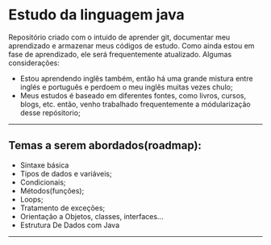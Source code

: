 # Estudo da linguagem java

Repositório criado com o intuido de aprender git, documentar meu aprendizado e armazenar 
meus códigos de estudo. Como ainda estou em fase de aprendizado, ele será frequentemente 
atualizado. Algumas considerações:
* Estou aprendendo inglês também, então há uma grande mistura entre inglés e português 
  e perdoem o meu inglês muitas vezes chulo;
* Meus estudos é baseado em diferentes fontes, como livros, cursos, blogs, etc. então,
  venho trabalhado frequentemente a módularização desse repósitorio;
---

## Temas a serem abordados(roadmap):
- Sintaxe básica
- Tipos de dados e variáveis;
- Condicionais;
- Métodos(funções);
- Loops;
- Tratamento de exceções;
- Orientação a Objetos, classes, interfaces...
- Estrutura De Dados com Java
---
